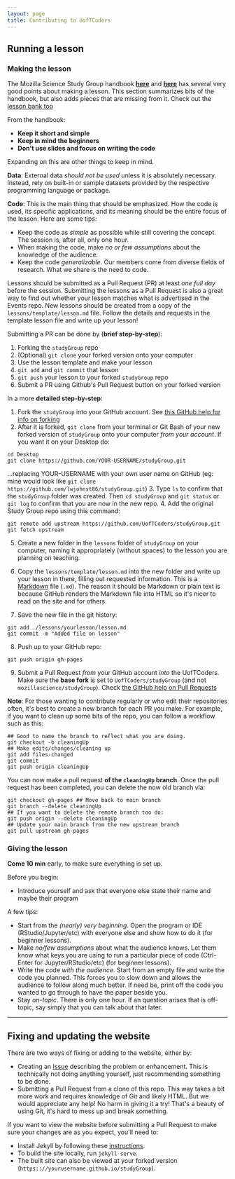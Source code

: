 ```yaml
---
layout: page
title: Contributing to UofTCoders
---
```


## Running a lesson

### Making the lesson

The Mozilla Science Study Group
handbook [**here**](https://mozillascience.github.io/studyGroupHandbook/lessons.html#reuse)
and [**here**](https://mozillascience.github.io/studyGroupHandbook/event-types.html#workalong)
has several very good points about making a lesson. This section summarizes bits
of the handbook, but also adds pieces that are missing from it. Check out the 
[lesson bank too](https://github.com/mozillascience/studyGroupLessons/issues)

From the handbook:

- **Keep it short and simple**
- **Keep in mind the beginners**
- **Don't use slides and focus on writing the code**

Expanding on this are other things to keep in mind.

**Data**: External data *should not be used* unless it is absolutely necessary. 
Instead, rely on built-in or sample datasets provided by the respective 
programming language or package.

**Code**: This is the main thing that should be emphasized. How the code is
used, its specific applications, and its meaning should be the entire focus of
the lesson. Here are some tips:

- Keep the code as *simple* as possible while still covering the concept. The
session is, after all, only one hour.
- When making the code, make *no or few assumptions* about the knowledge of the
audience.
- Keep the code *generalizable*. Our members come from diverse fields of
research. What we share is the need to code.

Lessons should be submitted as a Pull Request (PR) at least *one full day* before the
session. Submitting the lessons as a Pull Request is also a great way to find
out whether your lesson matches what is advertised in the Events repo. New lessons 
should be created from a copy of the `lessons/template/lesson.md` file. Follow the 
details and requests in the template lesson file and write up your lesson!

Submitting a PR can be done by (**brief step-by-step**):

1. Forking the `studyGroup` repo
2. (Optional) `git clone` your forked version onto your computer
3. Use the lesson template and make your lesson
4. `git add` and `git commit` that lesson
5. `git push` your lesson to your forked `studyGroup` repo
6. Submit a PR using Github's Pull Request button on your forked version

In a more **detailed step-by-step**:

1. Fork the `studyGroup` into your GitHub account. See 
[this GitHub help for info on forking](https://help.github.com/articles/fork-a-repo/)
2. After it is forked, `git clone` from your terminal or Git Bash of your new
forked version of `studyGroup` onto your computer *from your account*. If you
want it on your Desktop do:
  ```
  cd Desktop
  git clone https://github.com/YOUR-USERNAME/studyGroup.git 
  ```

  ...replacing YOUR-USERNAME with your own user name on GitHub (eg: mine would
  look like `git clone https://github.com/lwjohnst86/studyGroup.git`)
3. Type `ls` to confirm that the `studyGroup` folder was created. Then 
`cd studyGroup` and `git status` or `git log` to confirm that you are now in the 
new repo.
4. Add the original Study Group repo using this command:
  ```
  git remote add upstream https://github.com/UofTCoders/studyGroup.git
  git fetch upstream
  ```

5. Create a new folder in the `lessons` folder of `studyGroup` on your computer,
naming it appropriately (without spaces) to the lesson you are planning on
teaching.
6. Copy the `lessons/template/lesson.md` into the new folder and write up your 
lesson in there, filling out requested information. This is a 
[Markdown](https://help.github.com/articles/markdown-basics/) file (`.md`).
The reason it should be Markdown or plain text is because GitHub
renders the Markdown file into HTML so it's nicer to read on the site and for
others. 

7. Save the new file in the git history:
  ```
  git add ./lessons/yourlesson/lesson.md
  git commit -m "Added file on lesson"
  ```

8. Push up to your GitHub repo:
  ```
  git push origin gh-pages
  ```
9. Submit a Pull Request *from* your GitHub account *into* the UofTCoders. 
Make sure the **base fork** is set to `UofTCoders/studyGroup` (and not `mozillascience/studyGroup`). 
Check [the GitHub help on Pull Requests](https://help.github.com/articles/using-pull-requests/)

**Note**: For those wanting to contribute regularly or who edit their
repositories often, it's best to create a new branch for each PR you make.  For
example, if you want to clean up some bits of the repo, you can follow a
workflow such as this:

```
## Good to name the branch to reflect what you are doing.
git checkout -b cleaningUp 
## Make edits/changes/cleaning up
git add files-changed
git commit
git push origin cleaningUp
```

You can now make a pull request **of the `cleaningUp` branch**.  Once the pull
request has been completed, you can delete the now old branch via:

```
git checkout gh-pages ## Move back to main branch
git branch --delete cleaningUp
## If you want to delete the remote branch too do:
git push origin --delete cleaningUp
## Update your main branch from the new upstream branch
git pull upstream gh-pages
```

### Giving the lesson

**Come 10 min** early, to make sure everything is set up.

Before you begin:

- Introduce yourself and ask that everyone else state their name and maybe their 
program

A few tips:

- Start from the *(nearly) very beginning*. Open the program or IDE (RStudio/Jupyter/etc)
with everyone else and show how to do it (for beginner lessons).
- Make *no/few assumptions* about what the audience knows. Let them know what keys
you are using to run a particular piece of code (Ctrl-Enter for
Jupyter/RStudio/etc) (for beginner lessons).
- Write the code *with the audience*. Start from an empty file and write the
code you planned. This forces you to slow down and allows the audience to follow
along much better. If need be, print off the code you wanted to go through to
have the paper beside you.
- Stay *on-topic*. There is only one hour. If an question arises that is
off-topic, say simply that you can talk about that later.

-----

## Fixing and updating the website

There are two ways of fixing or adding to the website, either by:

- Creating an [Issue](https://github.com/UofTCoders/studyGroup/issues/new)
describing the problem or enhancement. This is technically not doing anything
yourself, just recommending something to be done.
- Submitting a Pull Request from a clone of this repo. This way takes a bit more
work and requires knowledge of Git and likely HTML. But we would appreciate any
help! No harm in giving it a try! That's a beauty of using Git, it's hard to
mess up and break something.

If you want to view the website before submitting a Pull Request to make sure
your changes are as you expect, you'll need to:

- Install Jekyll by following these [instructions](https://help.github.com/articles/setting-up-your-github-pages-site-locally-with-jekyll/).
- To build the site locally, run `jekyll serve`. 
- The built site can also be viewed at your forked version
(`https:://yourusername.github.io/studyGroup`).
